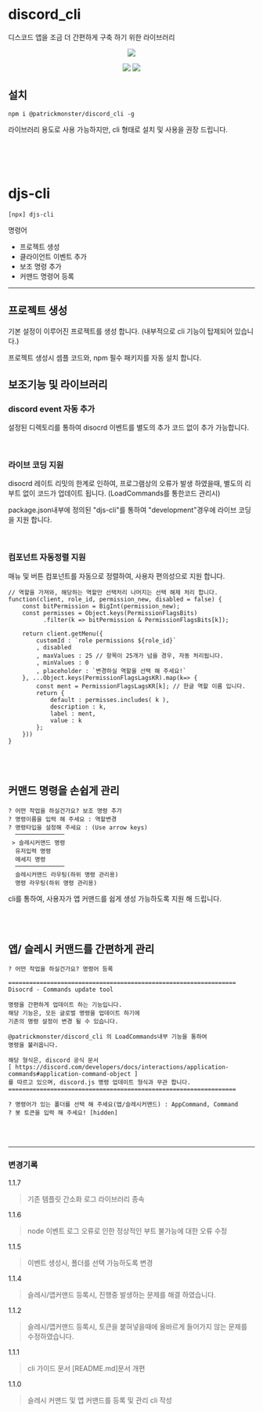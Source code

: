 # discord_cli
디스코드 앱을 조금 더 간편하게 구축 하기 위한 라이브러리

<p align="center"><a href="https://nodei.co/npm/@patrickmonster/discord_cli"><img src="https://nodei.co/npm/@patrickmonster/discord_cli.png.png"></a></p>
<p align="center">
  <img src="https://img.shields.io/npm/v/@patrickmonster/discord_cli">
  <img src="https://img.shields.io/npm/l/@patrickmonster/discord_cli">
</p>

## 설치
```
npm i @patrickmonster/discord_cli -g
```
 라이브러리 용도로 사용 가능하지만, cli 형태로 설치 및 사용을 권장 드립니다.


  <br><br><br>

# djs-cli
```
[npx] djs-cli
```

명령어
 - 프로젝트 생성
 - 클라이언트 이벤트 추가
 - 보조 명령 추가
 - 커맨드 명령어 등록 


---
## 프로젝트 생성
기본 설정이 이루어진 프로젝트를 생성 합니다.
(내부적으로 cli 기능이 탑제되어 있습니다.)

프로젝트 생성시 셈플 코드와, npm 필수 패키지를 자동 설치 합니다.

## 보조기능 및 라이브러리
### discord event 자동 추가

설정된 디렉토리를 통하여 disocrd 이벤트를 별도의 추가 코드 없이
추가 가능합니다.
  
  <br>

### 라이브 코딩 지원
disocrd 레이트 리밋의 한계로 인하여, 프로그램상의 오류가 발생 하였을때,
별도의 리 부트 없이 코드가 업데이트 됩니다. (LoadCommands를 통한코드 관리시)

package.json내부에 정의된 "djs-cli"를 통하여 "development"경우에 라이브 코딩을 지원 합니다.
  
  <br>

### 컴포넌트 자동정렬 지원
매뉴 및 버튼 컴포넌트를 자동으로 정렬하여,
사용자 편의성으로 지원 합니다.
```
// 역할을 가져와, 해당하는 역할만 선택처리 나머지는 선택 해제 처리 합니다.
function(client, role_id, permission_new, disabled = false) {
    const bitPermission = BigInt(permission_new);
    const permisses = Object.keys(PermissionFlagsBits)
          .filter(k => bitPermission & PermissionFlagsBits[k]);
    
    return client.getMenu({
        customId : `role permissions ${role_id}`
        , disabled
        , maxValues : 25 // 항목이 25개가 넘을 경우, 자동 처리됩니다.
        , minValues : 0
        , placeholder : `변경하실 역할을 선택 해 주세요!`
    }, ...Object.keys(PermissionFlagsLagsKR).map(k=> {
        const ment = PermissionFlagsLagsKR[k]; // 한글 역할 이름 입니다.
        return {
            default : permisses.includes( k ),
            description : k,
            label : ment,
            value : k
        };
    }))
}

```
<br><br>
## 커맨드 명령을 손쉽게 관리
```
? 어떤 작업을 하실건가요? 보조 명령 추가
? 명령이름을 입력 해 주세요 : 역할변경
? 명령타입을 설정해 주세요 : (Use arrow keys)
  ──────────────
 > 슬레시커맨드 명령
  유저입력 명령
  메세지 명령
  ──────────────
  슬레시커맨드 라우팅(하위 명령 관리용)
  명령 라우팅(하위 명령 관리용)
```
cli를 통하여, 사용자가 앱 커맨드를 쉽게 생성 가능하도록 지원 해 드립니다.

<br><br>
## 앱/ 슬레시 커맨드를 간편하게 관리
```
? 어떤 작업을 하실건가요? 명령어 등록

=================================================================
Disocrd - Commands update tool

명령을 간편하게 업데이트 하는 기능입니다.
해당 기능은, 모든 글로벌 명령을 업데이트 하기에
기존의 명령 설정이 변경 될 수 있습니다.

@patrickmonster/discord_cli 의 LoadCommands내부 기능을 통하여
명령을 불러옵니다.

해당 형식은, discord 공식 문서
[ https://discord.com/developers/docs/interactions/application-commands#application-command-object ]
를 따르고 있으며, discord.js 명령 업데이트 형식과 무관 합니다.
=================================================================

? 명령어가 있는 폴더를 선택 해 주세요(앱/슬레시커맨드) : AppCommand, Command
? 봇 토큰을 입력 해 주세요! [hidden]
```
<br><br>

---
### 변경기록

1.1.7
> 기존 템플릿 간소화
> 로그 라이브러리 종속

1.1.6
> node 이벤트 로그 오류로 인한 정상적인 부트 불가능에 대한 오류 수정

1.1.5
> 이벤트 생성시, 폴더를 선택 가능하도록 변경

1.1.4
> 슬레시/앱커맨드 등록시, 진행중 발생하는 문제를 해결 하였습니다.

1.1.2
> 슬레시/앱커맨드 등록시, 토큰을 붙혀넣을때에 올바르게 들어가지 않는 문제를 수정하였습니다.

1.1.1
> cli 가이드 문서 [README.md]문서 개편


1.1.0
> 슬레시 커맨드 및 앱 커맨드를 등록 및 관리 cli 작성
